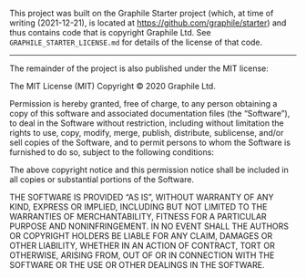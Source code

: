 This project was built on the Graphile Starter project (which, at time of
writing (2021-12-21), is located at https://github.com/graphile/starter) and
thus contains code that is copyright Graphile Ltd. See
`GRAPHILE_STARTER_LICENSE.md` for details of the license of that code.

---

The remainder of the project is also published under the MIT license:

The MIT License (MIT) Copyright © 2020 Graphile Ltd.

Permission is hereby granted, free of charge, to any person obtaining a copy of this software and associated documentation files (the “Software”), to deal in the Software without restriction, including without limitation the rights to use, copy, modify, merge, publish, distribute, sublicense, and/or sell copies of the Software, and to permit persons to whom the Software is furnished to do so, subject to the following conditions:

The above copyright notice and this permission notice shall be included in all copies or substantial portions of the Software.

THE SOFTWARE IS PROVIDED “AS IS”, WITHOUT WARRANTY OF ANY KIND, EXPRESS OR IMPLIED, INCLUDING BUT NOT LIMITED TO THE WARRANTIES OF MERCHANTABILITY, FITNESS FOR A PARTICULAR PURPOSE AND NONINFRINGEMENT. IN NO EVENT SHALL THE AUTHORS OR COPYRIGHT HOLDERS BE LIABLE FOR ANY CLAIM, DAMAGES OR OTHER LIABILITY, WHETHER IN AN ACTION OF CONTRACT, TORT OR OTHERWISE, ARISING FROM, OUT OF OR IN CONNECTION WITH THE SOFTWARE OR THE USE OR OTHER DEALINGS IN THE SOFTWARE.